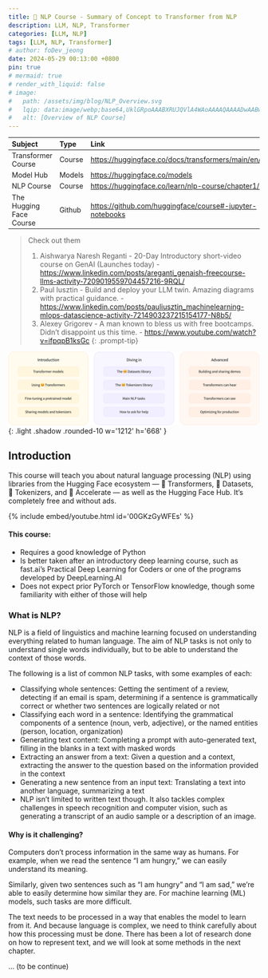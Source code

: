 ```yaml
---
title: 🤗 NLP Course - Summary of Concept to Transformer from NLP
description: LLM, NLP, Transformer
categories: [LLM, NLP]
tags: [LLM, NLP, Transformer]
# author: foDev_jeong
date: 2024-05-29 00:13:00 +0800
pin: true
# mermaid: true
# render_with_liquid: false
# image:
#   path: /assets/img/blog/NLP_Overview.svg
#   lqip: data:image/webp;base64,UklGRpoAAABXRUJQVlA4WAoAAAAQAAAADwAABwAAQUxQSDIAAAARL0AmbZurmr57yyIiqE8oiG0bejIYEQTgqiDA9vqnsUSI6H+oAERp2HZ65qP/VIAWAFZQOCBCAAAA8AEAnQEqEAAIAAVAfCWkAALp8sF8rgRgAP7o9FDvMCkMde9PK7euH5M1m6VWoDXf2FkP3BqV0ZYbO6NA/VFIAAAA
#   alt: [Overview of NLP Course]
---
```


| Subject | Type | Link|
| :--- | :--- | :--- |
| Transformer Course  | Course | <https://huggingface.co/docs/transformers/main/en/index> |
| Model Hub | Models | <https://huggingface.co/models> |
| NLP Course  | Course | <https://huggingface.co/learn/nlp-course/chapter1/1> |
| The Hugging Face Course | Github | <https://github.com/huggingface/course#-jupyter-notebooks> |

> Check out them
> 1. Aishwarya Naresh Reganti - 20-Day Introductory short-video course on GenAI (Launches today) - <https://www.linkedin.com/posts/areganti_genaish-freecourse-llms-activity-7209019559704457216-9RQL/>
> 2. Paul Iusztin - Build and deploy your LLM twin. Amazing diagrams with practical guidance. - <https://www.linkedin.com/posts/pauliusztin_machinelearning-mlops-datascience-activity-7214903237215154177-N8b5/>
> 3. Alexey Grigorev - A man known to bless us with free bootcamps. Didn’t disappoint us this time. - <https://www.youtube.com/watch?v=ifpqpB1ksGc>
{: .prompt-tip}

![ LLM Research Trends ](/assets/img/blog/NLP_Overview.svg){: .light  .shadow .rounded-10 w='1212' h='668' }


## Introduction 

This course will teach you about natural language processing (NLP) using libraries from the Hugging Face ecosystem — 🤗 Transformers, 🤗 Datasets, 🤗 Tokenizers, and 🤗 Accelerate — as well as the Hugging Face Hub. It’s completely free and without ads.

{% include embed/youtube.html id='00GKzGyWFEs' %}

#### This course:

- Requires a good knowledge of Python
- Is better taken after an introductory deep learning course, such as fast.ai’s Practical Deep Learning for Coders or one of the programs developed by DeepLearning.AI
- Does not expect prior PyTorch or TensorFlow knowledge, though some familiarity with either of those will help

### What is NLP?

NLP is a field of linguistics and machine learning focused on understanding everything related to human language. The aim of NLP tasks is not only to understand single words individually, but to be able to understand the context of those words.

The following is a list of common NLP tasks, with some examples of each:

- Classifying whole sentences: Getting the sentiment of a review, detecting if an email is spam, determining if a sentence is grammatically correct or whether two sentences are logically related or not
- Classifying each word in a sentence: Identifying the grammatical components of a sentence (noun, verb, adjective), or the named entities (person, location, organization)
- Generating text content: Completing a prompt with auto-generated text, filling in the blanks in a text with masked words
- Extracting an answer from a text: Given a question and a context, extracting the answer to the question based on the information provided in the context
- Generating a new sentence from an input text: Translating a text into another language, summarizing a text
- NLP isn’t limited to written text though. It also tackles complex challenges in speech recognition and computer vision, such as generating a transcript of an audio sample or a description of an image.

#### Why is it challenging?

Computers don’t process information in the same way as humans. For example, when we read the sentence “I am hungry,” we can easily understand its meaning. 

Similarly, given two sentences such as “I am hungry” and “I am sad,” we’re able to easily determine how similar they are. For machine learning (ML) models, such tasks are more difficult. 

The text needs to be processed in a way that enables the model to learn from it. And because language is complex, we need to think carefully about how this processing must be done. There has been a lot of research done on how to represent text, and we will look at some methods in the next chapter.


... (to be continue)

<!-- <details markdown="1">
<summary style= "font-size:24px; line-height:24px; font-weight:bold; cursor:pointer;" > Translate to Korean </summary>

* * * 

## 내 가이드를 사용하여 다가오는 모든 트렌드를 따라잡으세요! 


</details> -->
